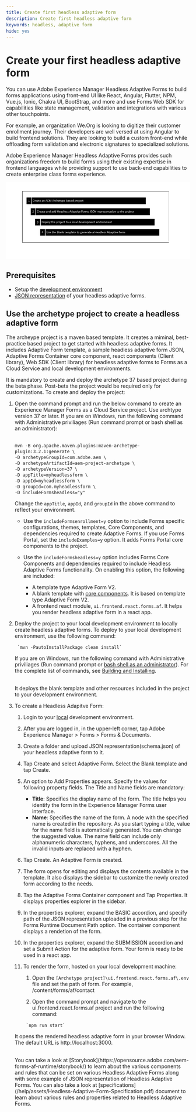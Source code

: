 ```yaml
---
title: Create first headless adaptive form
description: Create first headless adaptive form
keywords: headless, adaptive form
hide: yes
---
```


# Create your first headless adaptive form

You can use Adobe Experience Manager Headless Adaptive Forms to build forms applications using front-end UI like React, Angular, Flutter, NPM, Vue.js, Ionic, Chakra UI, BootStrap, and more and use  Forms Web SDK for capabilities like state management, validation and integrations with various other touchpoints.

For example, an organization We.Org is looking to digitize their customer enrollment journey. Their developers are well versed at using Angular to build frontend solutions. They are looking to build a custom front-end while offloading form validation and electronic signatures to specialized solutions.

Adobe Experience Manager Headless Adaptive Forms provides such organizations freedom to build forms using their existing expertise in frontend languages while providing support to use back-end capabilities to create enterprise class forms experience.

<!-- >>[!VIDEO](https://video.tv.adobe.com/v/341011/) -->

![Create a Headless Adaptive Form](/help/assets/headless-forms.png)

## Prerequisites

* Setup the [development environment](setup-development-environment.md)
* [JSON representation](https://opensource.adobe.com/aem-forms-af-runtime/storybook/) of your headless adaptive forms.

## Use the archetype project to create a headless adaptive form

The archeype project is a maven based template. It creates a miminal, best-practice based project to get started with headless adaptive forms. It includes Adaptive Form template, a sample headless adaptive form JSON, Adaptive Forms Container core component, react components (Client library), Web SDK (Client library) for headless adaptive forms to Forms as a Cloud Service and local development environments.

It is mandatory to create and deploy the archetype 37 based project during the beta phase. Post-beta the project would be required only for customizations. To create and deploy the project:  

1. Open the command prompt and run the below command to create an Experience Manager Forms as a Cloud Service project. Use archtype version 37 or later. If you are on Windows, run the following command with Administrative priviliages (Run command prompt or bash shell as an administrator):   

    ```

    mvn -B org.apache.maven.plugins:maven-archetype-plugin:3.2.1:generate \
    -D archetypeGroupId=com.adobe.aem \
    -D archetypeArtifactId=aem-project-archetype \
    -D archetypeVersion=37 \
    -D appTitle=myheadlessform \
    -D appId=myheadlessform \
    -D groupId=com.myheadlessform \
    -D includeFormsheadless="y"  

    ```

    Change the `appTitle`, `appId`, and `groupId` in the above command to reflect your environment.

   * Use the `includeFormsenrollment=y` option to include Forms specific configurations, themes, templates, Core Components, and dependencies required to create Adaptive Forms. If you use Forms Portal, set the `includeExamples=y` option. It adds Forms Portal core components to the project.

   * Use the `includeFormsheadless=y` option includes Forms Core Components and dependencies required to include Headless Adaptive Forms functionality. On enabling this option, the following are included:  
        * A template type Adaptive Form V2.
        * A blank template with [core components](https://experienceleague.adobe.com/docs/experience-manager-core-components/using/introduction.html?lang=en). It is based on template type Adaptive Form V2.
        * A frontend react module, `ui.frontend.react.forms.af`. It helps you render headless adaptive form in a react app.  

1. Deploy the project to your local development environment to locally create headless adaptive forms. <!-- or deploy directly to your Forms as a Cloud Service environment. !--> To deploy to your local development environment, use the following command: 

        `mvn -PautoInstallPackage clean install`

    If you are on Windows, run the following command with Administrative priviliages (Run command prompt or [bash shell as an administrator](https://khushwantsehgal.wordpress.com/2022/06/29/check-if-git-bash-is-running-in-administrator-mode/)). For the complete list of commands, see [Building and Installing](https://experienceleague.adobe.com/docs/experience-manager-core-components/using/developing/archetype/using.html?lang=en#building-and-installing).
    
    <!-- *  To learn how to deploy code to AEM as a Cloud Service, see the video in [Deploying to AEM as a Cloud Service]https://experienceleague.adobe.com/docs/experience-manager-cloud-service/content/implementing/deploying/overview.html?lang=en#coding-against-the-right-aem-version) article : -->

    <br>It deploys the blank template and other resources included in the project to your development environment.

1. To create a Headless Adapitve Form:

    1. Login to your [local](http://localhost:4502/) <!-- or Forms as a Cloud Service --> development environment.

    1. After you are logged in, in the upper-left corner, tap Adobe Experience Manager > Forms > Forms & Documents.  

    1. Create a folder and upload JSON representation(schema.json) of your headless adaptive form to it.

    1. Tap Create and select Adaptive Form. Select the Blank template and tap Create.

    1. An option to Add Properties appears. Specify the values for following property fields. The Title and Name fields are mandatory:

        * **Title**: Specifies the display name of the form. The title helps you identify the form in the Experience Manager Forms user interface.
        * **Name**: Specifies the name of the form. A node with the specified name is created in the repository. As you start typing a title, value for the name field is automatically generated. You can change the suggested value. The name field can include only alphanumeric characters, hyphens, and underscores. All the invalid inputs are replaced with a hyphen.

    1. Tap Create. An Adaptive Form is created.

    1. The form opens for editing and displays the contents available in the template. It also displays the sidebar to customize the newly created form according to the needs.

    1. Tap the Adaptive Forms Container component and Tap Properties. It displays properties explorer in the sidebar.

    1. In the properties explorer, expand the BASIC accordion, and specify path of the JSON representation uploaded in a previous step for the Forms Runtime Document Path option. The container component displays a rendetion of the form.

    1. In the properties explorer, expand the SUBMISSION accordion and set a Submit Action for the adaptive form. Your form is ready to be used in a react app.

    1. To render the form, hosted on your local development machine:
    
          1. Open the `[Archetype project]\ui.frontend.react.forms.af\.env` file and set the path of form. For example, /content/forms/af/contact

          1. Open the command prompt and navigate to the ui.frontend.react.forms.af project and run the following command:

            `npm run start`
        
    It opens the rendered headless adaptive form in your browser Window. The default URL is http://localhost:3000.

    </br>
    You can take a look at [Storybook](https://opensource.adobe.com/aem-forms-af-runtime/storybook/) to learn about the various components and rules that can be set on various Headless Adaptive Forms along with some example of JSON representation of Headless Adaptive Forms. You can also take a look at [specifications](/help/assets/Headless-Adaptive-Form-Specification.pdf) document to learn about various rules and properties related to Headless Adaptive Forms.


    
<!-- * Hosted on your Forms as a Cloud Service environment: 


<!-- ## Render a headless adaptive form with a react app on the local machine

1. Open project in your IDE. This procedure assumes you are using Visual Studio code.

1. Create a file with schema.json extension and add the JSON representation code to it. For example, demo.schema.json

1. Open the boilerplate, the App.tsx file, in the react app.

1. Remove the `<header>` tag and code in it.

1. Add the `<Spectrum3Provider>` and adaptive form mappings to the App.tsx file. For the [contact us](https://git.corp.adobe.com/pages/livecycle/af2-web-runtime/story/?path=/story/crispr-introduction--page) form example in [Storybook](https://opensource.adobe.com/aem-forms-af-runtime/storybook/) , the code look like the following:

    ```JavaScript  

    import React from 'react';
    import logo from './logo.svg';
    import './App.css';
    import { Provider as Spectrum3Provider, defaultTheme } from '@adobe/react-spectrum'
    import {mappings} from '@aemforms/forms-react-components'
    import {AdaptiveForm} from '@aemforms/forms-super-component';

    function App() {
    return (
        <div className="App">
        <Spectrum3Provider theme={defaultTheme}>
            <AdaptiveForm mappings={mappings} formJson={json}
        </Spectrum3Provider>

        </div>
    );
    }

    export default App;
    ```

1. To run the react application and render the form, run the following command:

    ```Shell
    
    npm run start

    ```

The adaptive form opens in a new browser window. For examples of headless adaptive forms, see:

* [Storybook](https://git.corp.adobe.com/pages/livecycle/af2-web-runtime/story/?path=/story/crispr-introduction--page).

* [API Specifications](https://git.corp.adobe.com/pages/livecycle/af2-docs/spec/latest/internal/#_appendix_b_implementation_and_examples) --> 
